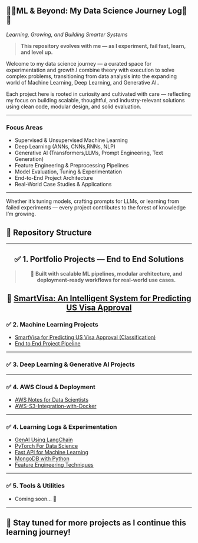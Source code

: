 ## 🌱🌿ML & Beyond: My Data Science Journey Log🌲🌳  
*Learning, Growing, and Building Smarter Systems*

> **This repository evolves with me — as I experiment, fail fast, learn, and level up.**

Welcome to my data science journey — a curated space for experimentation and  growth.I combine theory with execution to solve complex problems, transitioning from data analysis into the expanding world of Machine Learning, Deep Learning, and Generative AI..

Each project here is rooted in curiosity and cultivated with care — reflecting my focus on building scalable, thoughtful, and industry-relevant solutions using clean code, modular design, and solid evaluation.

---

###  Focus Areas
-  Supervised & Unsupervised Machine Learning  
-  Deep Learning (ANNs, CNNs,RNNs, NLP)  
-  Generative AI (Transformers,LLMs, Prompt Engineering, Text Generation)  
-  Feature Engineering & Preprocessing Pipelines  
-  Model Evaluation, Tuning & Experimentation  
-  End-to-End Project Architecture  
-  Real-World Case Studies & Applications  

---

Whether it’s tuning models, crafting prompts for LLMs, or learning from failed experiments — every project contributes to the forest of knowledge I’m growing.

## 📁 Repository Structure

---

<div align="center">

## ✅ 1. Portfolio Projects — End to End Solutions
> 📌 **Built with scalable ML pipelines, modular architecture, and deployment-ready workflows for real-world use cases.** 
## 🔹 [SmartVisa: An Intelligent System for Predicting US Visa Approval](https://github.com/Ambily313/SmartVisa-An-Intelligent-System-for-Predicting-US-Visa-Approval)

</div>



### ✅ 2. Machine Learning Projects
- [SmartVisa for Predicting US Visa Approval  (Classification)](https://github.com/Ambily313/SmartVisa-An-Intelligent-System-for-Predicting-US-Visa-Approval) 
- [End to End Project Pipeline](https://github.com/Ambily313/Project-Pipeline-Demo) 

---

### ✅ 3. Deep Learning & Generative AI Projects

---

### ✅ 4. AWS Cloud & Deployment
- [AWS Notes for Data Scientists](https://github.com/Ambily313/Road_Map-AWS-Cloud-Deployment-for-Data-Science)
- [AWS-S3-Integration-with-Docker](https://github.com/Ambily313/AWS-S3-Integration-with-Docker)

---

### ✅ 4. Learning Logs & Experimentation

- [GenAI Using LangChain](https://github.com/Ambily313/Generative-AI-Using-LangChain)  
- [PyTorch For Data Science](https://github.com/Ambily313/Pytorch-for-Data-Science)
- [Fast API for Machine Learning](https://github.com/Ambily313/FastAPI-For-ML-Projects)
- [MongoDB with Python](https://github.com/Ambily313/MongoDB-with-Python---CRUD-Operations)  
- [Feature Engineering Techniques](https://github.com/Ambily313/Feature-Engineering-Techniques-And-Experiments)

---

### ✅ 5. Tools & Utilities
- Coming soon... 🚧

---


## 🌟 Stay tuned for more projects as I continue this learning journey!





